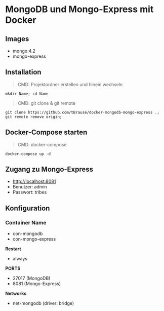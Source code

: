 # MongoDB und Mongo-Express mit Docker

## Images

- mongo:4.2
- mongo-express

## Installation

> CMD: Projektordner erstellen und hinein wechseln

    mkdir Name; cd Name

> CMD: git clone & git remote

    git clone https://github.com/tBrause/docker-mongodb-mongo-express .; git remote remove origin;

## Docker-Compose starten

> CMD: docker-compose

    docker-compose up -d

## Zugang zu Mongo-Express

- [http://localhost:8081](http://localhost:8081)
- Benutzer: admin
- Passwort: tribes

## Konfiguration

### Container Name

- con-mongodb
- con-mongo-express

**Restart**

- always

**PORTS**

- 27017 (MongoDB)
- 8081 (Mongo-Express)

**Networks**

- net-mongodb (driver: bridge)